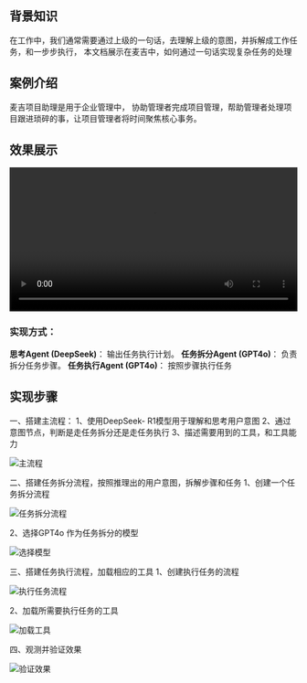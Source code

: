 ## 背景知识
在工作中，我们通常需要通过上级的一句话，去理解上级的意图，并拆解成工作任务，和一步步执行， 本文档展示在麦吉中，如何通过一句话实现复杂任务的处理

## 案例介绍
麦吉项目助理是用于企业管理中， 协助管理者完成项目管理，帮助管理者处理项目跟进琐碎的事，让项目管理者将时间聚焦核心事务。

## 效果展示

<video width="100%" controls>
  <source src="/static/img/demo.mov" type="video/quicktime">
  您的浏览器不支持视频播放。
</video>

### 实现方式：
**思考Agent (DeepSeek)**： 输出任务执行计划。
**任务拆分Agent (GPT4o)**： 负责拆分任务步骤。
**任务执行Agent (GPT4o)**： 按照步骤执行任务


## 实现步骤
一、搭建主流程：
1、使用DeepSeek- R1模型用于理解和思考用户意图
2、通过意图节点，判断是走任务拆分还是走任务执行
3、描述需要用到的工具，和工具能力

![主流程](/static/img/flow1.png)


二、搭建任务拆分流程，按照推理出的用户意图，拆解步骤和任务
1、创建一个任务拆分流程

![任务拆分流程](/static/img/flow2.png)


2、选择GPT4o 作为任务拆分的模型 

![选择模型](/static/img/flow3.png)

三、搭建任务执行流程，加载相应的工具
1、创建执行任务的流程

![执行任务流程](/static/img/flow4.png)

2、加载所需要执行任务的工具

![加载工具](/static/img/flow5.png)

四、观测并验证效果

![验证效果](/static/img/flow5.png)